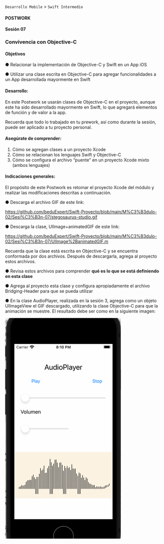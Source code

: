 
`Desarrollo Mobile` > `Swift Intermedio`

#### **POSTWORK**

#### Sesión 07

### **Convivencia con Objective-C**


#### **Objetivos**

●   Relacionar la implementación de Objective-C y Swift en un App iOS

●   Utilizar una clase escrita en Objective-C para agregar funcionalidades a un App desarrollada mayormente en Swift

#### **Desarrollo:**

En este Postwork se usarán clases de Objective-C en el proyecto, aunque este ha sido desarrollado mayormente en Swift, lo que agregará elementos de función y de valor a la app.

Recuerda que todo lo trabajado en tu prework, así como durante la sesión, puede ser aplicado a tu proyecto personal.

#### **Asegúrate de comprender:**

1. Cómo se agregan clases a un proyecto Xcode
2. Cómo se relacionan los lenguajes Swift y Objective-C
3. Cómo se configura el archivo “puente” en un proyecto Xcode mixto (ambos lenguajes)

#### **Indicaciones generales:**

El propósito de este Postwork es retomar el proyecto Xcode del módulo y realizar las modificaciones descritas a continuación. 

●   Descarga el archivo GIF de este link:

https://github.com/beduExpert/Swift-Proyecto/blob/main/M%C3%B3dulo-02/Sesi%C3%B3n-07/stegosaurus-studio.gif

●   Descarga la clase, UIImage+animatedGIF de este link:

https://github.com/beduExpert/Swift-Proyecto/blob/main/M%C3%B3dulo-02/Sesi%C3%B3n-07/UIImage%2BanimatedGIF.m 

Recuerda que la clase está escrita en Objective-C y se encuentra conformada por dos archivos. Después de descargarla, agrega al proyecto estos archivos.


●   Revisa estos archivos para comprender **qué es lo que se está definiendo en esta clase**

●   Agrega al proyecto esta clase y configura apropiadamente el archivo Bridging-Header para que se pueda utilizar

●   En la clase AudioPlayer, realizada en la sesión 3, agrega como un objeto UIImageView el GIF descargado, utilizando la clase Objective-C para que la animación se muestre. El resultado debe ser como en la siguiente imagen:

 

![1.gif](1.gif)
